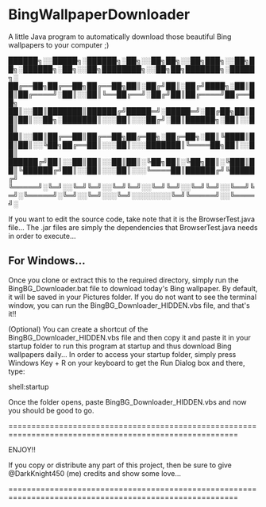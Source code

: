 # BingWallpaperDownloader
A little Java program to automatically download those beautiful Bing wallpapers to your computer ;)


██████╗░░█████╗░██████╗░██╗░░██╗██╗░░██╗███╗░░██╗██╗░██████╗░██╗░░██╗████████╗░░██╗██╗███████╗░█████╗░
██╔══██╗██╔══██╗██╔══██╗██║░██╔╝██║░██╔╝████╗░██║██║██╔════╝░██║░░██║╚══██╔══╝░██╔╝██║██╔════╝██╔══██╗
██║░░██║███████║██████╔╝█████═╝░█████═╝░██╔██╗██║██║██║░░██╗░███████║░░░██║░░░██╔╝░██║██████╗░██║░░██║
██║░░██║██╔══██║██╔══██╗██╔═██╗░██╔═██╗░██║╚████║██║██║░░╚██╗██╔══██║░░░██║░░░███████║╚════██╗██║░░██║
██████╔╝██║░░██║██║░░██║██║░╚██╗██║░╚██╗██║░╚███║██║╚██████╔╝██║░░██║░░░██║░░░╚════██║██████╔╝╚█████╔╝
╚═════╝░╚═╝░░╚═╝╚═╝░░╚═╝╚═╝░░╚═╝╚═╝░░╚═╝╚═╝░░╚══╝╚═╝░╚═════╝░╚═╝░░╚═╝░░░╚═╝░░░░░░░░╚═╝╚═════╝░░╚════╝░


If you want to edit the source code, take note that it is the BrowserTest.java file...
The .jar files are simply the dependencies that BrowserTest.java needs in order to execute...

## For Windows...

Once you clone or extract this to the required directory, simply run the BingBG_Downloader.bat file to
download today's Bing wallpaper. By default, it will be saved in your Pictures folder. If you do not want
to see the terminal window, you can run the BingBG_Downloader_HIDDEN.vbs file, and that's it!!

(Optional)
You can create a shortcut of the BingBG_Downloader_HIDDEN.vbs file and then copy it and paste it in
your startup folder to run this program at startup and thus download Bing wallpapers daily...
In order to access your startup folder, simply press Windows Key + R on your keyboard to get the Run
Dialog box and there, type:

shell:startup

Once the folder opens, paste BingBG_Downloader_HIDDEN.vbs and now you should be good to go.

========================================================================================================

ENJOY!!

If you copy or distribute any part of this project, then be sure to give @DarkKnight450 (me) credits
and show some love...

========================================================================================================

